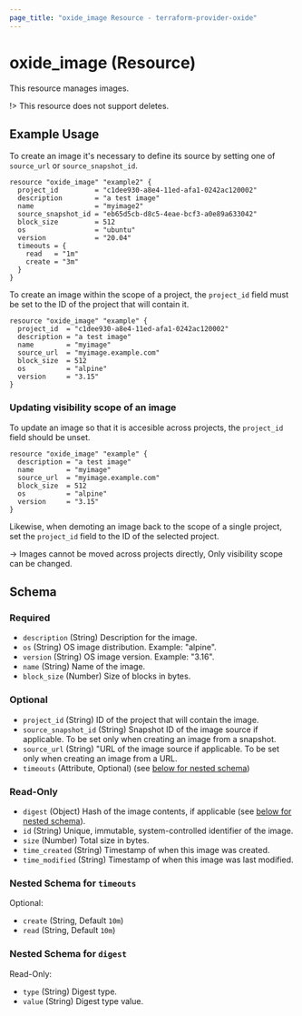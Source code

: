 ```yaml
---
page_title: "oxide_image Resource - terraform-provider-oxide"
---
```


# oxide_image (Resource)

This resource manages images.

!> This resource does not support deletes.

## Example Usage

To create an image it's necessary to define its source by setting one of `source_url` or `source_snapshot_id`.

```hcl
resource "oxide_image" "example2" {
  project_id         = "c1dee930-a8e4-11ed-afa1-0242ac120002"
  description        = "a test image"
  name               = "myimage2"
  source_snapshot_id = "eb65d5cb-d8c5-4eae-bcf3-a0e89a633042"
  block_size         = 512
  os                 = "ubuntu"
  version            = "20.04"
  timeouts = {
    read   = "1m"
    create = "3m"
  }
}
```

To create an image within the scope of a project, the `project_id` field must be set to
the ID of the project that will contain it.

```hcl
resource "oxide_image" "example" {
  project_id  = "c1dee930-a8e4-11ed-afa1-0242ac120002"
  description = "a test image"
  name        = "myimage"
  source_url  = "myimage.example.com"
  block_size  = 512
  os          = "alpine"
  version     = "3.15"
}
```

### Updating visibility scope of an image

To update an image so that it is accesible across projects, the `project_id` field should be unset.

```hcl
resource "oxide_image" "example" {
  description = "a test image"
  name        = "myimage"
  source_url  = "myimage.example.com"
  block_size  = 512
  os          = "alpine"
  version     = "3.15"
}
```

Likewise, when demoting an image back to the scope of a single project, set the `project_id` field to the
ID of the selected project.

-> Images cannot be moved across projects directly, Only visibility scope can be changed.

## Schema

### Required

- `description` (String) Description for the image.
- `os` (String) OS image distribution. Example: "alpine".
- `version` (String) OS image version. Example: "3.16".
- `name` (String) Name of the image.
- `block_size` (Number) Size of blocks in bytes.

### Optional

- `project_id` (String) ID of the project that will contain the image.
- `source_snapshot_id` (String) Snapshot ID of the image source if applicable. To be set only when creating an image from a snapshot.
- `source_url` (String) "URL of the image source if applicable. To be set only when creating an image from a URL.
- `timeouts` (Attribute, Optional) (see [below for nested schema](#nestedatt--timeouts))

### Read-Only

- `digest` (Object) Hash of the image contents, if applicable (see [below for nested schema](#nestedobject--digest)).
- `id` (String) Unique, immutable, system-controlled identifier of the image.
- `size` (Number) Total size in bytes.
- `time_created` (String) Timestamp of when this image was created.
- `time_modified` (String) Timestamp of when this image was last modified.

<a id="nestedatt--timeouts"></a>

### Nested Schema for `timeouts`

Optional:

- `create` (String, Default `10m`)
- `read` (String, Default `10m`)

### Nested Schema for `digest`

Read-Only:

- `type` (String) Digest type.
- `value` (String) Digest type value.
